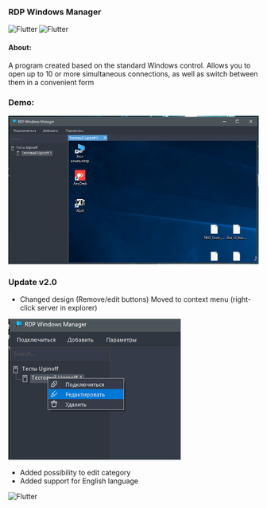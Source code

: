 ### RDP Windows Manager

![Flutter](https://img.shields.io/badge/-Windows_Forms-404040?style=for-the-badge&logo=CSharp) ![Flutter](https://img.shields.io/badge/-NET._Framework_4.8-404040?style=for-the-badge&logo=CSharp)

#### About:
A program created based on the standard Windows control. 
Allows you to open up to 10 or more simultaneous connections, as well as switch between them in a convenient form

### Demo:

![](Assets/preview.png)

### Update v2.0

* Changed design (Remove/edit buttons) Moved to context menu (right-click server in explorer)

![](Assets/preview2.png)

* Added possibility to edit category
* Added support for English language


![Flutter](https://img.shields.io/badge/Download_build_(v_2.0)-404040)
